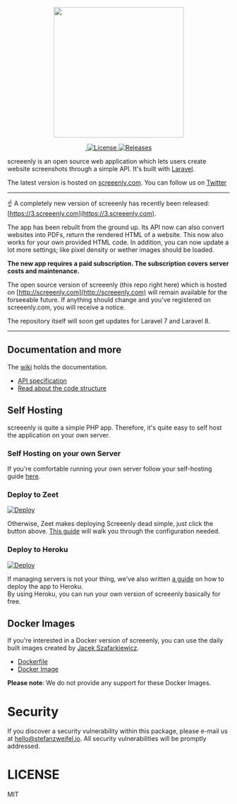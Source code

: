 <p align="center"><img width="295" src="https://raw.githubusercontent.com/stefanzweifel/screeenly/master/readme-image.png" alt=""></p>

<p align="center">
<a href="https://github.com/stefanzweifel/screeenly/actions?query=workflow%3ATests">
<img src="https://github.com/stefanzweifel/screeenly/workflows/Tests/badge.svg" alt="">
</a>
<a href="https://github.com/stefanzweifel/screeenly/blob/master/LICENSE" title="License">
    <img src="https://img.shields.io/badge/license-MIT-brightgreen.svg?style=flat-square" alt="License">
</a>
<a href="https://github.com/stefanzweifel/screeenly/releases" title="Releases">
    <img src="https://img.shields.io/github/release/stefanzweifel/screeenly.svg?style=flat-square" alt="Releases">
</a>
</p>


screeenly is an open source web application which lets users create website screenshots through a simple API.
It's built with [Laravel](http://laravel.com).

The latest version is hosted on [screeenly.com](http://screeenly.com). You can follow us on [Twitter](https://twitter.com/screeenly)

---

☝️ A completely new version of screeenly has recently been released: [https://3.screeenly.com](https://3.screeenly.com).

The app has been rebuilt from the ground up. Its API now can also convert websites into PDFs, return the rendered HTML of a website. This now also works for your own provided HTML code. 
In addition, you can now update a lot more settings; like pixel density or wether images should be loaded.

**The new app requires a paid subscription. The subscription covers server costs and maintenance.**

The open source version of screeenly (this repo right here) which is hosted on [http://screeenly.com](http://screeenly.com) will remain available for the forseeable future. If anything should change and you've registered on screeenly.com, you will receive a notice. 

The repository itself will soon get updates for Laravel 7 and Laravel 8.

---

## Documentation and more

The [wiki](https://github.com/stefanzweifel/screeenly/wiki) holds the documentation.

- [API specification](https://github.com/stefanzweifel/screeenly/wiki/Use-the-API)
- [Read about the code structure](https://github.com/stefanzweifel/screeenly/wiki/Read-the-Code)


## Self Hosting

screeenly is quite a simple PHP app. Therefore, it's quite easy to self host the application on your own server.

### Self Hosting on your own Server

If you're comfortable running your own server follow your self-hosting guide [here](https://github.com/stefanzweifel/screeenly/wiki/Requirements-and-Install).


### Deploy to Zeet


[![Deploy](https://deploy.zeet.co/screeenly.svg)](https://deploy.zeet.co/?url=https://github.com/stefanzweifel/screeenly)

Otherwise, Zeet makes deploying Screeenly dead simple, just click the button above. [This guide](https://github.com/stefanzweifel/screeenly/wiki/Deploy-to-Heroku) will walk you through the configuration needed.


### Deploy to Heroku

[![Deploy](https://www.herokucdn.com/deploy/button.svg)](https://heroku.com/deploy?template=https://github.com/stefanzweifel/screeenly/tree/master)


If managing servers is not your thing, we've also written [a guide](https://github.com/stefanzweifel/screeenly/wiki/Deploy-to-Heroku) on how to deploy the app to Heroku.   
By using Heroku, you can run your own version of screeenly basically for free. 

## Docker Images

If you're interested in a Docker version of screeenly, you can use the daily built images created by [Jacek Szafarkiewicz](https://github.com/hadogenes).

- [Dockerfile](https://gitlab.com/_hadogenes_/docker/screeenly)
- [Docker Image](https://hub.docker.com/r/hadogenes/screeenly)

**Please note**: We do not provide any support for these Docker Images.

# Security

If you discover a security vulnerability within this package, please e-mail us at hello@stefanzweifel.io. All security vulnerabilities will be promptly addressed.

# LICENSE

MIT
